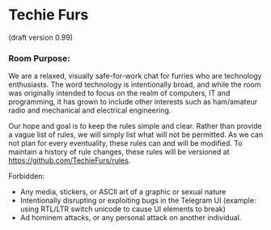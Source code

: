 # Techie Furs  
(draft version 0.99)  
### Room Purpose:
We are a relaxed, visually safe-for-work chat for furries who are technology enthusiasts. The word technology is intentionally broad, and while the room was originally intended to focus on the realm of computers, IT and programming, it has grown to include other interests such as ham/amateur radio and mechanical and electrical engineering.

Our hope and goal is to keep the rules simple and clear. Rather than provide a vague list of rules, we will simply list what will not be permitted. As we can not plan for every eventuality, these rules can and will be modified. To maintain a history of rule changes, these rules will be versioned at https://github.com/TechieFurs/rules.

Forbidden:
- Any media, stickers, or ASCII art of a graphic or sexual nature
- Intentionally disrupting or exploiting bugs in the Telegram UI (example: using RTL/LTR switch unicode to cause UI elements to break)
- Ad hominem attacks, or any personal attack on another individual.
